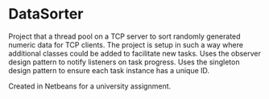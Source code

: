 # DataSorter
Project that a thread pool on a TCP server to sort randomly generated numeric data for TCP clients.
The project is setup in such a way where additional classes could be added to facilitate new tasks.
Uses the observer design pattern to notify listeners on task progress.
Uses the singleton design pattern to ensure each task instance has a unique ID.

Created in Netbeans for a university assignment.
